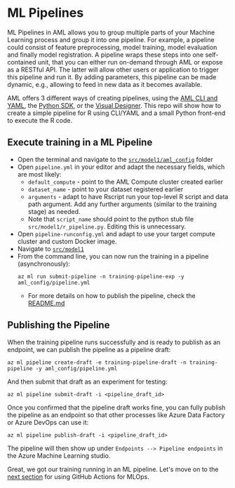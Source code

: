# ML Pipelines

ML Pipelines in AML allows you to group multiple parts of your Machine Learning process and group it into one pipeline. For example, a pipeline could consist of feature preprocessing, model training, model evaluation and finally model registration. A pipeline wraps these steps into one self-contained unit, that you can either run on-demand through AML or expose as a RESTful API. The latter will allow other users or application to trigger this pipeline and run it. By adding parameters, this pipeline can be made dynamic, e.g., allowing to feed in new data as it becomes available.

AML offers 3 different ways of creating pipelines, using the [AML CLI and YAML](https://docs.microsoft.com/en-us/azure/machine-learning/reference-azure-machine-learning-cli#ml-pipeline-management), the [Python SDK](https://docs.microsoft.com/en-us/azure/machine-learning/concept-ml-pipelines#building-pipelines-with-the-python-sdk), or the [Visual Designer](https://docs.microsoft.com/en-us/azure/machine-learning/concept-designer). This repo will show how to create a simple pipeline for R using CLI/YAML and a small Python front-end to execute the R code.
## Execute training in a ML Pipeline

* Open the terminal and navigate to the [`src/model1/aml_config`](../src/model1/aml_config/) folder
* Open `pipeline.yml` in your editor and adapt the necessary fields, which are most likely:
    * `default_compute` - point to the AML Compute cluster created earlier
    * `dataset_name` - point to your dataset registered earlier
    * `arguments` - adapt to have Rscript run your top-level R script and data path argument. Add any further arguments (similar to the training stage) as needed.
    * Note that `script_name` should point to the python stub file `src/model1/r_pipeline.py`. Editing this is unnecessary.
* Open `pipeline-runconfig.yml` and adapt to use your target compute cluster and custom Docker image.
* Navigate to [`src/model1`](../src/model1/) 
* From the command line, you can now run the training in a pipeline (asynchronously):
    ```
    az ml run submit-pipeline -n training-pipeline-exp -y aml_config/pipeline.yml
    ```
    * For more details on how to publish the pipeline, check the [README.md](../pipelines-yaml/README.md)

## Publishing the Pipeline

When the training pipeline runs successfully and is ready to publish as an endpoint, we can publish the pipeline as a pipeline draft:
```
az ml pipeline create-draft -e training-pipeline-draft -n training-pipeline -y aml_config/pipeline.yml
```

And then submit that draft as an experiment for testing:
```
az ml pipeline submit-draft -i <pipeline_draft_id>
```
Once you confirmed that the pipeline draft works fine, you can fully publish the pipeline as an endpoint so that other processes like Azure Data Factory or Azure DevOps can use it:
```
az ml pipeline publish-draft -i <pipeline_draft_id>
```

The pipeline will then show up under `Endpoints --> Pipeline endpoints` in the Azure Machine Learning studio.

Great, we got our training running in an ML pipeline. Let's move on to the [next section](05-automation.md) for using GitHub Actions for MLOps.